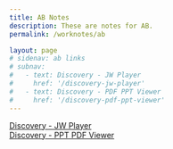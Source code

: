 ```yaml
---
title: AB Notes
description: These are notes for AB.
permalink: /worknotes/ab

layout: page
# sidenav: ab links
# subnav:
#   - text: Discovery - JW Player
#     href: '/discovery-jw-player'
#   - text: Discovery - PDF PPT Viewer
#     href: '/discovery-pdf-ppt-viewer'
---
```

  [Discovery - JW Player](/worknotes/ab/jw-player)  
  [Discovery - PPT PDF Viewer](/worknotes/ab/ppt-pdf-viewer)